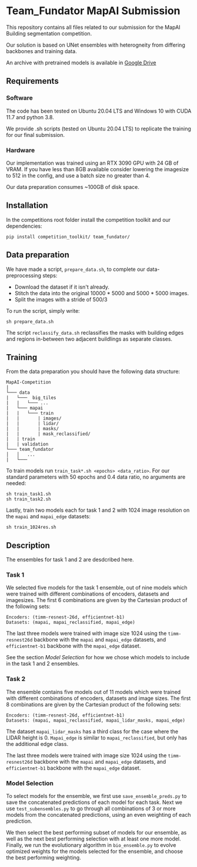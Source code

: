 # Team_Fundator MapAI Submission

This repository contains all files related to our submission for the MapAI Building segmentation competition.

Our solution is based on UNet ensembles with heterogneity from differing backbones and training data.

An archive with pretrained models is available in [Google Drive](https://drive.google.com/drive/folders/1SQnS-cczKYae0_FpBFchFGpZ3X4QFyZo?usp=share_link)

## Requirements

### Software
The code has been tested on Ubuntu 20.04 LTS and Windows 10 with CUDA 11.7 and python 3.8.

We provide .sh scripts (tested on Ubuntu 20.04 LTS) to replicate the training for our final submission.

### Hardware
Our implementation was trained using an RTX 3090 GPU with 24 GB of VRAM. If you have less than 8GB available consider lowering the imagesize to 512 in the config, and use a batch size no greater than 4.

Our data preparation consumes ~100GB of disk space.

## Installation

In the competitions root folder install the competition toolkit and our dependencies:

    pip install competition_toolkit/ team_fundator/

## Data preparation
We have made a script, `prepare_data.sh`, to complete our data-preprocessing steps:
* Download the dataset if it isn't already.
* Stitch the data into the original 10000 * 5000 and 5000 * 5000 images.
* Split the images with a stride of 500/3

To run the script, simply write:

    sh prepare_data.sh

The script `reclassify_data.sh` reclassifies the masks with building edges and regions in-between two adjacent buildlings as separate classes.

## Training

From the data preparation you should have the following data structure:
    
    MapAI-Competition
    |
    └─── data 
    |   └───  big_tiles
    |   |   └─── ...
    |   └─── mapai
    |   |   └─── train
    |   |       | images/
    |   |       | lidar/
    |   |       | masks/
    |   |       | mask_reclassified/
    |   | train
    |   | validation
    └─── team_fundator
    │   │   ...
    |   └───
To train models run `train_task*.sh <epochs> <data_ratio>`. For our standard parameters with 50 epochs and 0.4 data ratio, no arguments are needed:

    sh train_task1.sh
    sh train_task2.sh
    
Lastly, train two models each for task 1 and 2 with 1024 image resolution on the `mapai` and `mapai_edge` datasets:  
    
    sh train_1024res.sh
    
    
    
## Description
The ensembles for task 1 and 2 are desdcribed here.
### Task 1
We selected five models for the task 1 ensemble, out of nine models which were trained with different combinations of encoders, datasets and imagesizes. The first 6 combinations are given by the Cartesian product of the following sets:
    
    Encoders: (timm-resnest-26d, efficientnet-b1)
    Datasets: (mapai, mapai_reclassified, mapai_edge)

The last three models were trained with image size 1024 using the `timm-resnest26d` backbone with the  `mapai` and  `mapai_edge` datasets, and `efficientnet-b1` backbone with the   `mapai_edge` dataset.

See the section *Model Selection* for how we chose which models to include in the task 1 and 2 ensembles.

### Task 2
The ensemble contains five models out of 11 models which were trained with different combinations of encoders, datasets and image sizes. The first 8 combinations are given by the Cartesian product of the following sets:
    
    Encoders: (timm-resnest-26d, efficientnet-b1)
    Datasets: (mapai, mapai_reclassified, mapai_lidar_masks, mapai_edge)

The dataset `mapai_lidar_masks` has a third class for the case where the LIDAR height is 0. `Mapai_edge` is similar to `mapai_reclassified`, but only has the additional edge class.

The last three models were trained with image size 1024 using the  `timm-resnest26d` backbone with the  `mapai` and  `mapai_edge` datasets, and `efficientnet-b1` backbone with the   `mapai_edge` dataset.

### Model Selection
To select models for the ensemble, we first use `save_ensemble_preds.py` to save the concatenated predictions of each model for each task. Next we use `test_subensembles.py` to go through all combinations of 3 or more models from the concatenated predictions, using an even weighting of each prediction.

We then select the best performing subset of models for our ensemble, as well as the next best performing selection with at least one more model. Finally, we run the evolutionary algorithm in `bio_ensemble.py` to evolve optimized weights for the models selected for the ensemble, and choose the best performing weighting.
